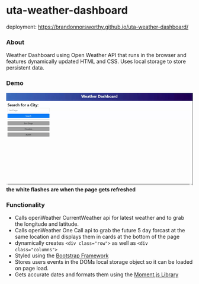 # uta-weather-dashboard

deployment: https://brandonnorsworthy.github.io/uta-weather-dashboard/

### About
Weather Dashboard using Open Weather API that runs in the browser and features dynamically updated HTML and CSS. Uses local storage to store persistent data.

### Demo

![desktop demo](assets/images/demo_desktop.gif)  
**the white flashes are when the page gets refreshed**

### Functionality
* Calls openWeather CurrentWeather api for latest weather and to grab the longitude and latitude.
* Calls openWeather One Call api to grab the future 5 day forcast at the same location and displays them in cards at the bottom of the page
* dynamically creates ```<div class="row">``` as well as ```<div class="columns">```
* Styled using the [Bootstrap Framework](https://getbootstrap.com/)
* Stores users events in the DOMs local storage object so it can be loaded on page load.
* Gets accurate dates and formats them using the [Moment.js Library](https://momentjs.com/)